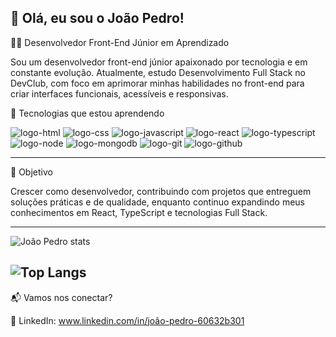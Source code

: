 ## 👋 Olá, eu sou o João Pedro!

👨‍💻 Desenvolvedor Front-End Júnior em Aprendizado

Sou um desenvolvedor front-end júnior apaixonado por tecnologia e em constante evolução. Atualmente, estudo Desenvolvimento Full Stack no DevClub, com foco em aprimorar minhas habilidades no front-end para criar interfaces funcionais, acessíveis e responsivas.




🔹 Tecnologias que estou aprendendo


<img src ="https://img.shields.io/badge/HTML5-E34F26?style=for-the-badge&logo=html5&logoColor=white" alt="logo-html"> <img src ="https://img.shields.io/badge/CSS3-1572B6?style=for-the-badge&logo=css3&logoColor=white" alt="logo-css">
<img src ="https://img.shields.io/badge/JavaScript-323330?style=for-the-badge&logo=javascript&logoColor=F7DF1E" alt="logo-javascript">
<img src ="https://img.shields.io/badge/React-20232A?style=for-the-badge&logo=react&logoColor=61DAFB" alt="logo-react">
<img src ="https://img.shields.io/badge/TypeScript-007ACC?style=for-the-badge&logo=typescript&logoColor=white" alt="logo-typescript">
<img src ="https://img.shields.io/badge/Node.js-43853D?style=for-the-badge&logo=node.js&logoColor=white" alt="logo-node">
<img src ="https://img.shields.io/badge/MongoDB-4EA94B?style=for-the-badge&logo=mongodb&logoColor=white" alt="logo-mongodb">
<img src ="https://img.shields.io/badge/GIT-E44C30?style=for-the-badge&logo=git&logoColor=white" alt="logo-git">
<img src="https://img.shields.io/badge/GitHub-100000?style=for-the-badge&logo=github&logoColor=white" alt="logo-github">


---

🚀 Objetivo

Crescer como desenvolvedor, contribuindo com projetos que entreguem soluções práticas e de qualidade, enquanto continuo expandindo meus conhecimentos em React, TypeScript e tecnologias Full Stack.

---
![João Pedro stats](https://github-readme-stats.vercel.app/api?username=JoaoPedrodev7&show_icons=true&theme=dark)

![Top Langs](https://github-readme-stats.vercel.app/api/top-langs/?username=JoaoPedrodev7&layout=compact)
---

📬 Vamos nos conectar?

📌 LinkedIn: www.linkedin.com/in/joão-pedro-60632b301


